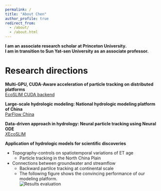 ```yaml
---
permalink: /
title: "About Chen"
author_profile: true
redirect_from: 
  - /about/
  - /about.html
---
```

 
**I am an associate research scholar at Princeton University.  
I am in transition to Sun Yat-sen University as an associate professor.**

Research directions
======
**Multi-GPU, CUDA-Aware acceleration of particle tracking on distributed platforms**  
[EcoSLIM CUDA backend](https://github.com/aureliayang/EcoSLIM_CONUS) 

**Large-scale hydrologic modeling: National hydrologic modeling platform of China**  
[ParFlow China](https://github.com/aureliayang/EcoSLIM_CONUS) 

**Data-driven approach in hydrology: Neural particle tracking using Neural ODE**  
[*X*EcoSLIM](https://github.com/aureliayang/XEcoSLIM)  

**Application of hydrologic models for scientific discoveries**  
* Topography-controls on spatiotemporal variations of ET age
  * Particle tracking in the North China Plain
* Connections between groundwater and streamflow
  * Backward partilce tracking at continental scale  
  * The following figure shows the convincing performance of our modeling platform.  
  ![Results evaluation](/images/particle_tracking_evaluation_Page.png)
